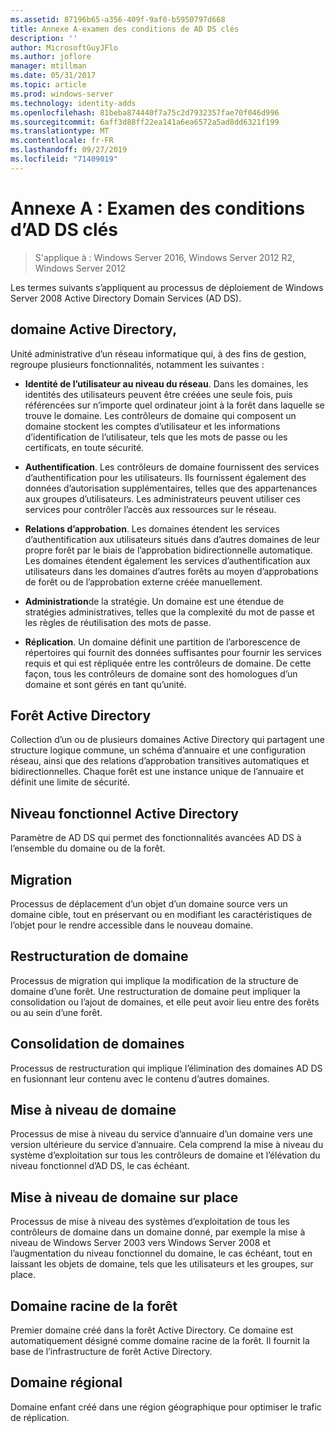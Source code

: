 ```yaml
---
ms.assetid: 87196b65-a356-409f-9af0-b5950797d668
title: Annexe A-examen des conditions de AD DS clés
description: ''
author: MicrosoftGuyJFlo
ms.author: joflore
manager: mtillman
ms.date: 05/31/2017
ms.topic: article
ms.prod: windows-server
ms.technology: identity-adds
ms.openlocfilehash: 81beba874440f7a75c2d7932357fae70f046d996
ms.sourcegitcommit: 6aff3d88ff22ea141a6ea6572a5ad8dd6321f199
ms.translationtype: MT
ms.contentlocale: fr-FR
ms.lasthandoff: 09/27/2019
ms.locfileid: "71409019"
---
```

# <a name="appendix-a-reviewing-key-ad-ds-terms"></a>Annexe A : Examen des conditions d’AD DS clés

>S'applique à : Windows Server 2016, Windows Server 2012 R2, Windows Server 2012

Les termes suivants s’appliquent au processus de déploiement de Windows Server 2008 Active Directory Domain Services (AD DS).  
  
## <a name="active-directory-domain"></a>domaine Active Directory,  
Unité administrative d’un réseau informatique qui, à des fins de gestion, regroupe plusieurs fonctionnalités, notamment les suivantes :  
  
-   **Identité de l’utilisateur au niveau du réseau**. Dans les domaines, les identités des utilisateurs peuvent être créées une seule fois, puis référencées sur n’importe quel ordinateur joint à la forêt dans laquelle se trouve le domaine. Les contrôleurs de domaine qui composent un domaine stockent les comptes d’utilisateur et les informations d’identification de l’utilisateur, tels que les mots de passe ou les certificats, en toute sécurité.  
  
-   **Authentification**. Les contrôleurs de domaine fournissent des services d’authentification pour les utilisateurs. Ils fournissent également des données d’autorisation supplémentaires, telles que des appartenances aux groupes d’utilisateurs. Les administrateurs peuvent utiliser ces services pour contrôler l’accès aux ressources sur le réseau.  
  
-   **Relations d’approbation**. Les domaines étendent les services d’authentification aux utilisateurs situés dans d’autres domaines de leur propre forêt par le biais de l’approbation bidirectionnelle automatique. Les domaines étendent également les services d’authentification aux utilisateurs dans les domaines d’autres forêts au moyen d’approbations de forêt ou de l’approbation externe créée manuellement.  
  
-   **Administration**de la stratégie. Un domaine est une étendue de stratégies administratives, telles que la complexité du mot de passe et les règles de réutilisation des mots de passe.  
  
-   **Réplication**. Un domaine définit une partition de l’arborescence de répertoires qui fournit des données suffisantes pour fournir les services requis et qui est répliquée entre les contrôleurs de domaine. De cette façon, tous les contrôleurs de domaine sont des homologues d’un domaine et sont gérés en tant qu’unité.  
  
## <a name="active-directory-forest"></a>Forêt Active Directory  
Collection d’un ou de plusieurs domaines Active Directory qui partagent une structure logique commune, un schéma d’annuaire et une configuration réseau, ainsi que des relations d’approbation transitives automatiques et bidirectionnelles. Chaque forêt est une instance unique de l’annuaire et définit une limite de sécurité.  
  
## <a name="active-directory-functional-level"></a>Niveau fonctionnel Active Directory  
Paramètre de AD DS qui permet des fonctionnalités avancées AD DS à l’ensemble du domaine ou de la forêt.  
  
## <a name="migration"></a>Migration  
Processus de déplacement d’un objet d’un domaine source vers un domaine cible, tout en préservant ou en modifiant les caractéristiques de l’objet pour le rendre accessible dans le nouveau domaine.  
  
## <a name="domain-restructure"></a>Restructuration de domaine  
Processus de migration qui implique la modification de la structure de domaine d’une forêt. Une restructuration de domaine peut impliquer la consolidation ou l’ajout de domaines, et elle peut avoir lieu entre des forêts ou au sein d’une forêt.  
  
## <a name="domain-consolidation"></a>Consolidation de domaines  
Processus de restructuration qui implique l’élimination des domaines AD DS en fusionnant leur contenu avec le contenu d’autres domaines.  
  
## <a name="domain-upgrade"></a>Mise à niveau de domaine  
Processus de mise à niveau du service d’annuaire d’un domaine vers une version ultérieure du service d’annuaire. Cela comprend la mise à niveau du système d’exploitation sur tous les contrôleurs de domaine et l’élévation du niveau fonctionnel d’AD DS, le cas échéant.  
  
## <a name="in-place-domain-upgrade"></a>Mise à niveau de domaine sur place  
Processus de mise à niveau des systèmes d’exploitation de tous les contrôleurs de domaine dans un domaine donné, par exemple la mise à niveau de Windows Server 2003 vers Windows Server 2008 et l’augmentation du niveau fonctionnel du domaine, le cas échéant, tout en laissant les objets de domaine, tels que les utilisateurs et les groupes, sur place.  
  
## <a name="forest-root-domain"></a>Domaine racine de la forêt  
Premier domaine créé dans la forêt Active Directory. Ce domaine est automatiquement désigné comme domaine racine de la forêt. Il fournit la base de l’infrastructure de forêt Active Directory.  
  
## <a name="regional-domain"></a>Domaine régional  
Domaine enfant créé dans une région géographique pour optimiser le trafic de réplication.  
  


